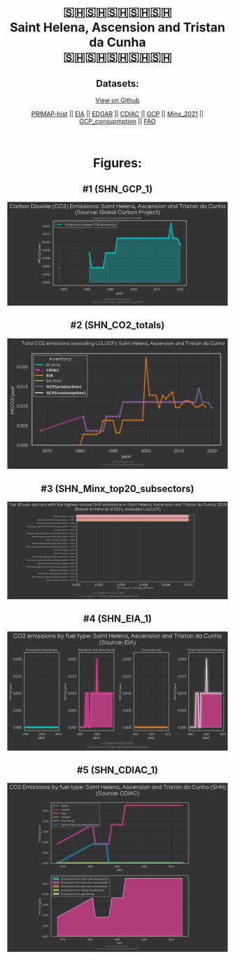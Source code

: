 
<center>
<h1 align="center">
🇸🇭🇸🇭🇸🇭🇸🇭🇸🇭
<br>
Saint Helena, Ascension and Tristan da Cunha
<br>
🇸🇭🇸🇭🇸🇭🇸🇭🇸🇭
</h1>
<h2>Datasets:</h2>
<p><a href="https://github.com/dquintani/GreenhouseData/tree/master/country_data/SHN_Saint Helena, Ascension and Tristan da Cunha/data">View on Github</a>
<br></p><p><a href="data/SHN_PRIMAP-hist.csv">PRIMAP-hist</a> || <a href="data/SHN_EIA.csv">EIA</a> || <a href="data/SHN_EDGAR.csv">EDGAR</a> || <a href="data/SHN_CDIAC.csv">CDIAC</a> || <a href="data/SHN_GCP.csv">GCP</a> || <a href="data/SHN_Minx_2021.csv">Minx_2021</a> || <a href="data/SHN_GCP_consupmption.csv">GCP_consupmption</a> || <a href="data/SHN_FAO.csv">FAO</a></p><p><br></p>
<h1>Figures:</h1><h2>#1 (SHN_GCP_1)</h2>
<p><img alt="" src="figures/SHN_GCP_1.png" /></p><h2>#2 (SHN_CO2_totals)</h2>
<p><img alt="" src="figures/SHN_CO2_totals.png" /></p><h2>#3 (SHN_Minx_top20_subsectors)</h2>
<p><img alt="" src="figures/SHN_Minx_top20_subsectors.png" /></p><h2>#4 (SHN_EIA_1)</h2>
<p><img alt="" src="figures/SHN_EIA_1.png" /></p><h2>#5 (SHN_CDIAC_1)</h2>
<p><img alt="" src="figures/SHN_CDIAC_1.png" /></p>